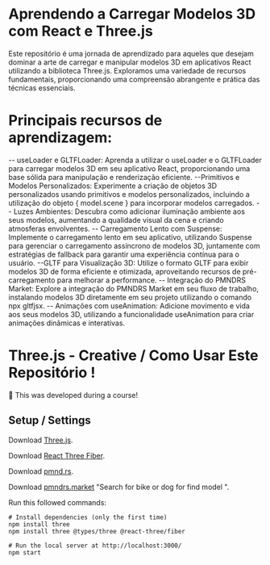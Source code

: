 # Aprendendo a Carregar Modelos 3D com React e Three.js
Este repositório é uma jornada de aprendizado para aqueles que desejam dominar a arte de carregar e manipular modelos 3D em aplicativos React utilizando a biblioteca Three.js. Exploramos uma variedade de recursos fundamentais, proporcionando uma compreensão abrangente e prática das técnicas essenciais.

# Principais recursos de aprendizagem:
-- useLoader e GLTFLoader: Aprenda a utilizar o useLoader e o GLTFLoader para carregar modelos 3D em seu aplicativo React, proporcionando uma base sólida para manipulação e renderização eficiente.
--Primitivos e Modelos Personalizados: Experimente a criação de objetos 3D personalizados usando primitivos e modelos personalizados, incluindo a utilização do objeto { model.scene } para incorporar modelos carregados.
-- Luzes Ambientes: Descubra como adicionar iluminação ambiente aos seus modelos, aumentando a qualidade visual da cena e criando atmosferas envolventes.
-- Carregamento Lento com Suspense: Implemente o carregamento lento em seu aplicativo, utilizando Suspense para gerenciar o carregamento assíncrono de modelos 3D, juntamente com estratégias de fallback para garantir uma experiência contínua para o usuário.
--GLTF para Visualização 3D: Utilize o formato GLTF para exibir modelos 3D de forma eficiente e otimizada, aproveitando recursos de pré-carregamento para melhorar a performance.
-- Integração do PMNDRS Market: Explore a integração do PMNDRS Market em seu fluxo de trabalho, instalando modelos 3D diretamente em seu projeto utilizando o comando npx gltfjsx.
-- Animações com useAnimation: Adicione movimento e vida aos seus modelos 3D, utilizando a funcionalidade useAnimation para criar animações dinâmicas e interativas.



# Three.js - Creative  / Como Usar Este Repositório !
🚧 This was developed during a course! 

## Setup / Settings
Download [Three.js](https://threejs.org/).

Download [React Three Fiber](https://docs.pmnd.rs/react-three-fiber/getting-started/introduction).

Download [pmnd.rs](https://docs.pmnd.rs/).

Download [pmndrs.market](https://market.pmnd.rs/) "Search for bike or dog for find model ".

Run this followed commands:

``` terminal and powershell
# Install dependencies (only the first time)
npm install three
npm install three @types/three @react-three/fiber

# Run the local server at http://localhost:3000/
npm start

